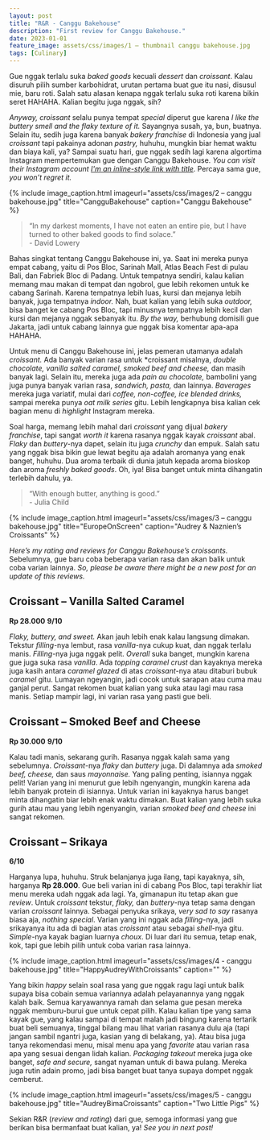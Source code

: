 ```yaml
---
layout: post
title: "R&R - Canggu Bakehouse"
description: "First review for Canggu Bakehouse."
date: 2023-01-01
feature_image: assets/css/images/1 – thumbnail canggu bakehouse.jpg
tags: [Culinary]
---
```


Gue nggak terlalu suka *baked goods* kecuali *dessert* dan *croissant*. Kalau disuruh pilih sumber karbohidrat, urutan pertama buat gue itu nasi, disusul mie, baru roti. Salah satu alasan kenapa nggak terlalu suka roti karena bikin seret HAHAHA. Kalian begitu juga nggak, sih?

*Anyway, croissant* selalu punya tempat *special* diperut gue karena *I like the buttery smell and the flaky texture of it.* Sayangnya susah, ya, bun, buatnya. Selain itu, sedih juga karena banyak *bakery franchise* di Indonesia yang jual *croissant* tapi pakainya adonan *pastry,* huhuhu, mungkin biar hemat waktu dan biaya kali, ya? Sampai suatu hari, gue nggak sedih lagi karena algortima Instagram mempertemukan gue dengan Canggu Bakehouse. *You can visit their Instagram account [I'm an inline-style link with title](https://www.instagram.com/canggubakehouse.id/ "@canggubakehouse.id")*. Percaya sama gue, *you won’t regret it.*
<!--more-->

{% include image_caption.html imageurl="assets/css/images/2 – canggu bakehouse.jpg" title="CangguBakehouse" caption="Canggu Bakehouse" %}

> “In my darkest moments, I have not eaten an entire pie, but I have turned to other baked goods to find solace.” <br> - David Lowery

Bahas singkat tentang Canggu Bakehouse ini, ya. Saat ini mereka punya empat cabang, yaitu di Pos Bloc, Sarinah Mall, Atlas Beach Fest di pulau Bali, dan Fabriek Bloc di Padang. Untuk tempatnya sendiri, kalau kalian memang mau makan di tempat dan ngobrol, gue lebih rekomen untuk ke cabang Sarinah. Karena tempatnya lebih luas, kursi dan mejanya lebih banyak, juga tempatnya *indoor.* Nah, buat kalian yang lebih suka *outdoor,* bisa banget ke cabang Pos Bloc, tapi minusnya tempatnya lebih kecil dan kursi dan mejanya nggak sebanyak itu. *By the way,* berhubung domisili gue Jakarta, jadi untuk cabang lainnya gue nggak bisa komentar apa-apa HAHAHA.

Untuk menu di Canggu Bakehouse ini, jelas pemeran utamanya adalah *croissant.* Ada banyak varian rasa untuk *croissant misalnya, *double chocolate, vanilla salted caramel, smoked beef and cheese,* dan masih banyak lagi. Selain itu, mereka juga ada *pain au chocolate,* bambolini yang juga punya banyak varian rasa, *sandwich, pasta,* dan lainnya. *Baverages* mereka juga variatif, mulai dari *coffee, non-coffee, ice blended drinks,* sampai mereka punya *oat milk series* gitu. Lebih lengkapnya bisa kalian cek bagian menu di *highlight* Instagram mereka.

Soal harga, memang lebih mahal dari *croissant* yang dijual *bakery franchise*, tapi sangat *worth it* karena rasanya nggak kayak *croissant* abal. *Flaky* dan *buttery*-nya dapet, selain itu juga *crunchy* dan empuk. Salah satu yang nggak bisa bikin gue lewat begitu aja adalah aromanya yang enak banget, huhuhu. Dua aroma terbaik di dunia jatuh kepada aroma bioskop dan aroma *freshly baked goods*. Oh, iya! Bisa banget untuk minta dihangatin terlebih dahulu, ya.

> “With enough butter, anything is good.” <br> - Julia Child

{% include image_caption.html imageurl="assets/css/images/3 – canggu bakehouse.jpg" title="EuropeOnScreen" caption="Audrey & Naznien’s Croissants" %}

*Here’s my rating and reviews for Canggu Bakehouse’s croissants.* Sebelumnya, gue baru coba beberapa varian rasa dan akan balik untuk coba varian lainnya. *So, please be aware there might be a new post for an update of this reviews.*

## Croissant – Vanilla Salted Caramel

**Rp 28.000**
**9/10**

*Flaky, buttery, and sweet.* Akan jauh lebih enak kalau langsung dimakan. Tekstur *filling*-nya lembut, rasa *vanilla*-nya cukup kuat, dan nggak terlalu manis. *Filling*-nya juga nggak pelit. *Overall* suka banget, mungkin karena gue juga suka rasa *vanilla*. Ada *topping caramel crust* dan kayaknya mereka juga kasih antara *caramel glazed* di atas *croissant*-nya atau ditaburi bubuk *caramel* gitu. Lumayan ngeyangin, jadi cocok untuk sarapan atau cuma mau ganjal perut. Sangat rekomen buat kalian yang suka atau lagi mau rasa manis. Setiap mampir lagi, ini varian rasa yang pasti gue beli.

## Croissant – Smoked Beef and Cheese

**Rp 30.000**
**9/10**

Kalau tadi manis, sekarang gurih. Rasanya nggak kalah sama yang sebelumnya. *Croissant*-nya *flaky* dan *buttery* juga. Di dalamnya ada *smoked beef, cheese,* dan saus *mayonnaise.* Yang paling penting, isiannya nggak pelit! Varian yang ini menurut gue lebih ngenyangin, mungkin karena ada lebih banyak protein di isiannya. Untuk varian ini kayaknya harus banget minta dihangatin biar lebih enak waktu dimakan. Buat kalian yang lebih suka gurih atau mau yang lebih ngenyangin, varian *smoked beef and cheese* ini sangat rekomen.

## Croissant – Srikaya

**6/10**

Harganya lupa, huhuhu. Struk belanjanya juga ilang, tapi kayaknya, sih, harganya **Rp 28.000**. Gue beli varian ini di cabang Pos Bloc, tapi terakhir liat menu mereka udah nggak ada lagi. Ya, gimanapun itu tetap akan gue *review*. Untuk *croissant* tekstur, *flaky,* dan *buttery*-nya tetap sama dengan varian *croissant* lainnya. Sebagai penyuka srikaya, *very sad to say* rasanya biasa aja, *nothing special*. Varian yang ini nggak ada *filling*-nya, jadi srikayanya itu ada di bagian atas *croissant* atau sebagai *shell*-nya gitu. *Simple*-nya kayak bagian luarnya *choux*. Di luar dari itu semua, tetap enak, kok, tapi gue lebih pilih untuk coba varian rasa lainnya.

{% include image_caption.html imageurl="assets/css/images/4 - canggu bakehouse.jpg" title="HappyAudreyWithCroissants" caption="" %}

Yang bikin *happy* selain soal rasa yang gue nggak ragu lagi untuk balik supaya bisa cobain semua variannya adalah pelayanannya yang nggak kalah baik. Semua karyawannya ramah dan selama gue pesan mereka nggak memburu-burui gue untuk cepat pilih. Kalau kalian tipe yang sama kayak gue, yang kalau sampai di tempat malah jadi bingung karena tertarik buat beli semuanya, tinggal bilang mau lihat varian rasanya dulu aja (tapi jangan sambil ngantri juga, kasian yang di belakang, ya). Atau bisa juga tanya rekomendasi menu, misal menu apa yang *favorite* atau varian rasa apa yang sesuai dengan lidah kalian. *Packaging takeout* mereka juga oke banget, *safe and secure,* sangat nyaman untuk di bawa pulang. Mereka juga rutin adain promo, jadi bisa banget buat tanya supaya dompet nggak cemberut.

{% include image_caption.html imageurl="assets/css/images/5 - canggu bakehouse.jpg" title="AudreyBimaCroissants" caption="Two Little Pigs" %}

Sekian R&R (*review and rating*) dari gue, semoga informasi yang gue berikan bisa bermanfaat buat kalian, ya! *See you in next post!*
